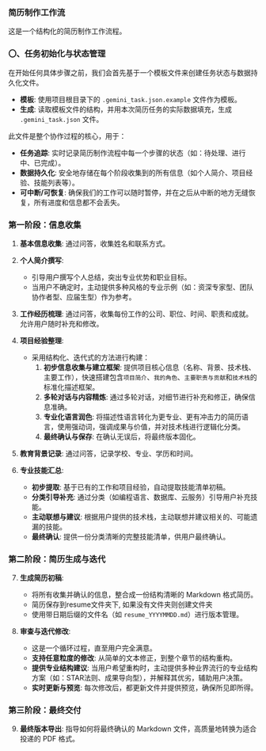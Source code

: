 ### **简历制作工作流**

这是一个结构化的简历制作工作流程。

### **〇、任务初始化与状态管理**

在开始任何具体步骤之前，我们会首先基于一个模板文件来创建任务状态与数据持久化文件。

*   **模板**: 使用项目根目录下的 `.gemini_task.json.example` 文件作为模板。
*   **生成**: 读取模板文件的结构，并用本次简历任务的实际数据填充，生成 `.gemini_task.json` 文件。

此文件是整个协作过程的核心，用于：

*   **任务追踪**: 实时记录简历制作流程中每一个步骤的状态（如：待处理、进行中、已完成）。
*   **数据持久化**: 安全地存储在每个阶段收集到的所有信息（如个人简介、项目经验、技能列表等）。
*   **可中断/可恢复**: 确保我们的工作可以随时暂停，并在之后从中断的地方无缝恢复，所有进度和信息都不会丢失。

### **第一阶段：信息收集**

1.  **基本信息收集**: 通过问答，收集姓名和联系方式。

2.  **个人简介撰写**:
    *   引导用户撰写个人总结，突出专业优势和职业目标。
    *   当用户不确定时，主动提供多种风格的专业示例（如：资深专家型、团队协作者型、应届生型）作为参考。

3.  **工作经历梳理**: 通过问答，收集每份工作的公司、职位、时间、职责和成就。允许用户随时补充和修改。

4.  **项目经验整理**:
    *   采用结构化、迭代式的方法进行构建：
        1.  **初步信息收集与建立框架**: 提供项目核心信息（名称、背景、技术栈、主要工作），快速搭建包含`项目简介`、`我的角色`、`主要职责与贡献`和`技术栈`的标准化描述框架。
        2.  **多轮对话与内容精炼**: 通过多轮对话，对细节进行补充和修正，确保信息准确。
        3.  **专业化语言润色**: 将描述性语言转化为更专业、更有冲击力的简历语言，使用强动词，强调成果与价值，并对技术栈进行逻辑化分类。
        4.  **最终确认与保存**: 在确认无误后，将最终版本固化。

5.  **教育背景记录**: 通过问答，记录学校、专业、学历和时间。

6.  **专业技能汇总**:
    *   **初步提取**: 基于已有的工作和项目经验，自动提取技能清单初稿。
    *   **分类引导补充**: 通过分类（如编程语言、数据库、云服务）引导用户补充技能。
    *   **主动联想与建议**: 根据用户提供的技术栈，主动联想并建议相关的、可能遗漏的技能。
    *   **最终确认**: 提供一份分类清晰的完整技能清单，供用户最终确认。

### **第二阶段：简历生成与迭代**

7.  **生成简历初稿**:
    *   将所有收集并确认的信息，整合成一份结构清晰的 Markdown 格式简历。
    *   简历保存到resume文件夹下, 如果没有文件夹则创建文件夹
    *   使用带日期后缀的文件名（如 `resume_YYYYMMDD.md`）进行版本管理。

8.  **审查与迭代修改**:
    *   这是一个循环过程，直至用户完全满意。
    *   **支持任意粒度的修改**: 从简单的文本修正，到整个章节的结构重构。
    *   **提供专业结构建议**: 当用户希望重构时，主动提供多种业界流行的专业结构方案（如：STAR法则、成果导向型），并解释其优劣，辅助用户决策。
    *   **实时更新与预览**: 每次修改后，都更新文件并提供预览，确保所见即所得。

### **第三阶段：最终交付**

9.  **最终版本导出**: 指导如何将最终确认的 Markdown 文件，高质量地转换为适合投递的 PDF 格式。